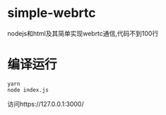# simple-webrtc
nodejs和html及其简单实现webrtc通信,代码不到100行

# 编译运行

```shell
yarn
node index.js
```

访问https://127.0.0.1:3000/
